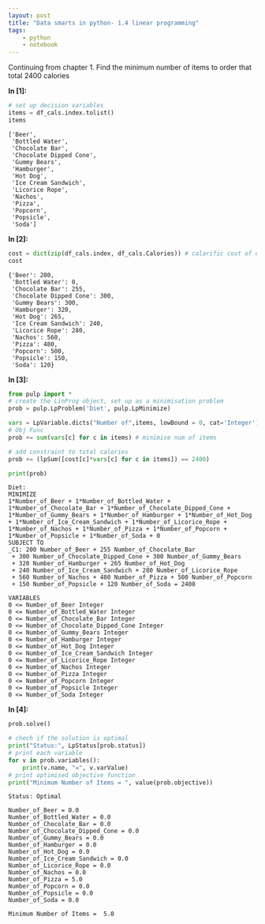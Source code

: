 ```yaml
---
layout: post
title: "Data smarts in python- 1.4 linear programming"
tags:
    - python
    - notebook
---
```


Continuing from chapter 1. Find the minimum number of items to order that total 2400 calories

**In [1]:**

```python
# set up decision variables
items = df_cals.index.tolist()
items
```




    ['Beer',
     'Bottled Water',
     'Chocolate Bar',
     'Chocolate Dipped Cone',
     'Gummy Bears',
     'Hamburger',
     'Hot Dog',
     'Ice Cream Sandwich',
     'Licorice Rope',
     'Nachos',
     'Pizza',
     'Popcorn',
     'Popsicle',
     'Soda']



**In [2]:**

```python
cost = dict(zip(df_cals.index, df_cals.Calories)) # calarific cost of each item
cost
```




    {'Beer': 200,
     'Bottled Water': 0,
     'Chocolate Bar': 255,
     'Chocolate Dipped Cone': 300,
     'Gummy Bears': 300,
     'Hamburger': 320,
     'Hot Dog': 265,
     'Ice Cream Sandwich': 240,
     'Licorice Rope': 280,
     'Nachos': 560,
     'Pizza': 480,
     'Popcorn': 500,
     'Popsicle': 150,
     'Soda': 120}

<!--more-->

**In [3]:**

```python
from pulp import *
# create the LinProg object, set up as a minimisation problem
prob = pulp.LpProblem('Diet', pulp.LpMinimize)

vars = LpVariable.dicts("Number of",items, lowBound = 0, cat='Integer')
# Obj Func
prob += sum(vars[c] for c in items) # minimise num of items

# add constraint to total calories
prob += (lpSum([cost[c]*vars[c] for c in items]) == 2400)

print(prob)
```

    Diet:
    MINIMIZE
    1*Number_of_Beer + 1*Number_of_Bottled_Water + 1*Number_of_Chocolate_Bar + 1*Number_of_Chocolate_Dipped_Cone + 1*Number_of_Gummy_Bears + 1*Number_of_Hamburger + 1*Number_of_Hot_Dog + 1*Number_of_Ice_Cream_Sandwich + 1*Number_of_Licorice_Rope + 1*Number_of_Nachos + 1*Number_of_Pizza + 1*Number_of_Popcorn + 1*Number_of_Popsicle + 1*Number_of_Soda + 0
    SUBJECT TO
    _C1: 200 Number_of_Beer + 255 Number_of_Chocolate_Bar
     + 300 Number_of_Chocolate_Dipped_Cone + 300 Number_of_Gummy_Bears
     + 320 Number_of_Hamburger + 265 Number_of_Hot_Dog
     + 240 Number_of_Ice_Cream_Sandwich + 280 Number_of_Licorice_Rope
     + 560 Number_of_Nachos + 480 Number_of_Pizza + 500 Number_of_Popcorn
     + 150 Number_of_Popsicle + 120 Number_of_Soda = 2400

    VARIABLES
    0 <= Number_of_Beer Integer
    0 <= Number_of_Bottled_Water Integer
    0 <= Number_of_Chocolate_Bar Integer
    0 <= Number_of_Chocolate_Dipped_Cone Integer
    0 <= Number_of_Gummy_Bears Integer
    0 <= Number_of_Hamburger Integer
    0 <= Number_of_Hot_Dog Integer
    0 <= Number_of_Ice_Cream_Sandwich Integer
    0 <= Number_of_Licorice_Rope Integer
    0 <= Number_of_Nachos Integer
    0 <= Number_of_Pizza Integer
    0 <= Number_of_Popcorn Integer
    0 <= Number_of_Popsicle Integer
    0 <= Number_of_Soda Integer



**In [4]:**

```python
prob.solve()

# chech if the solution is optimal
print("Status:", LpStatus[prob.status])
# print each variable
for v in prob.variables():
    print(v.name, "=", v.varValue)
# print optimised objective function    
print("Minimum Number of Items = ", value(prob.objective))
```

    Status: Optimal
    
    Number_of_Beer = 0.0
    Number_of_Bottled_Water = 0.0
    Number_of_Chocolate_Bar = 0.0
    Number_of_Chocolate_Dipped_Cone = 0.0
    Number_of_Gummy_Bears = 0.0
    Number_of_Hamburger = 0.0
    Number_of_Hot_Dog = 0.0
    Number_of_Ice_Cream_Sandwich = 0.0
    Number_of_Licorice_Rope = 0.0
    Number_of_Nachos = 0.0
    Number_of_Pizza = 5.0
    Number_of_Popcorn = 0.0
    Number_of_Popsicle = 0.0
    Number_of_Soda = 0.0
    
    Minimum Number of Items =  5.0
